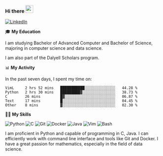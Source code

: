### Hi there <a href="#"><img src="https://media.giphy.com/media/hvRJCLFzcasrR4ia7z/giphy.gif" width="25px"></a>

[![LinkedIn](https://img.shields.io/badge/-LinkedIn-blue?style=social&logo=LinkedIn)](https://www.linkedin.com/in/ziao-ji)


🎓 **My Education**
     
I am studying Bachelor of Advanced Computer and Bachelor of Science, majoring in computer science and data science. 

I am also part of the Dalyell Scholars program. 


📊 **My Activity**

In the past seven days, I spent my time on:

<!--START_SECTION:waka-->
```text
VimL     2 hrs 52 mins   ███████████░░░░░░░░░░░░░░   44.28 % 
Python   2 hrs 30 mins   █████████▓░░░░░░░░░░░░░░░   38.73 % 
C        26 mins         █▓░░░░░░░░░░░░░░░░░░░░░░░   06.87 % 
Text     17 mins         █░░░░░░░░░░░░░░░░░░░░░░░░   04.45 % 
Other    8 mins          ▓░░░░░░░░░░░░░░░░░░░░░░░░   02.30 % 
```
<!--END_SECTION:waka-->


💪🏻 **My Skills**

![Python](https://img.shields.io/badge/-Python-yellow?style=flat-square&logo=Python)
![C     ](https://img.shields.io/badge/-C-blue?style=flat-square&logo=C)
![Git   ](https://img.shields.io/badge/-Git-grey?style=flat-square&logo=Git)
![Docker](https://img.shields.io/badge/-Docker-grey?style=flat-square&logo=Docker)
![Java  ](https://img.shields.io/badge/-Java-grey?style=flat-square&logo=Java)
![Vim   ](https://img.shields.io/badge/-Vim-grey?style=flat-square&logo=Vim)
![Bash  ](https://img.shields.io/badge/-Bash-grey?style=flat-square&)

I am proficient in Python and capable of programming in C, Java. I can efficiently work with command line interface and tools like Git and Docker. I have a great passion for mathematics, especially in the field of data science.
